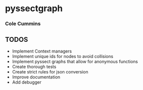 # pyssectgraph
### Cole Cummins

## TODOS
* Implement Context managers
* Implement unique ids for nodes to avoid collisions
* Implement pyssect graphs that allow for anonymous functions
* Create thorough tests
* Create strict rules for json conversion
* Improve documentation
* Add debugger